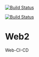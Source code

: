 [![Build Status](https://dev.azure.com/Mengly123123/Web2/_apis/build/status%2FWeb2-ASP.NET%20Core%20Pipeline?branchName=master)](https://dev.azure.com/Mengly123123/Web2/_build/latest?definitionId=2&branchName=master)

[![Build Status](https://dev.azure.com/Mengly123123/Web2/_apis/build/status%2FWeb2-ASP.NET%20Core%20Pipeline?branchName=master)](https://dev.azure.com/Mengly123123/Web2/_build/latest?definitionId=2&branchName=master)
# Web2
Web-CI-CD
